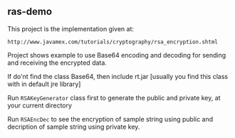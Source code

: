 ## ras-demo

This project is the implementation given at:

`http://www.javamex.com/tutorials/cryptography/rsa_encryption.shtml`

Project shows example to use Base64 encoding and decoding for sending and receiving the encrypted data.

 If do'nt find the class Base64, then include rt.jar [usually you find this class with in default jre library]

 Run `RSAKeyGenerator` class first to generate the public and private key, at your current directory

 Run `RSAEncDec` to see the encryption of sample string using public and decription of sample string using private key.